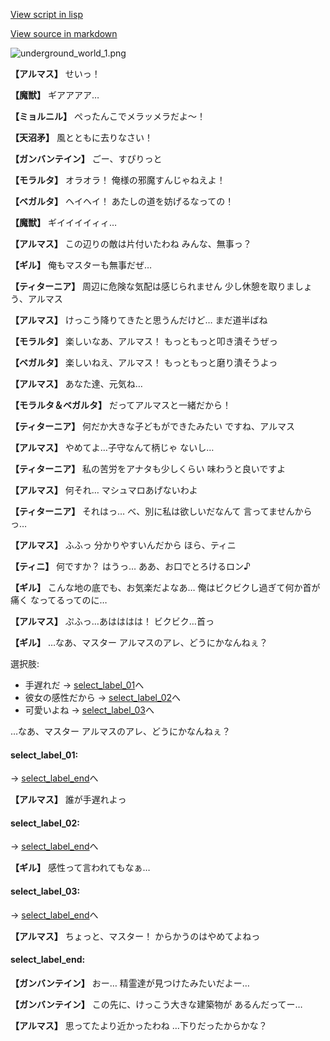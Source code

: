 [View script in lisp](../scripts/100805013.txt)

[View source in markdown](100805013.md)

![underground_world_1.png](../images/backgrounds/underground_world_1.png)

**【アルマス】**
せいっ！

**【魔獣】**
ギアアアア…

**【ミョルニル】**
ぺったんこでメラッメラだよ～！

**【天沼矛】**
風とともに去りなさい！

**【ガンバンテイン】**
ごー、すぴりっと

**【モラルタ】**
オラオラ！
俺様の邪魔すんじゃねえよ！

**【ベガルタ】**
ヘイヘイ！
あたしの道を妨げるなっての！

**【魔獣】**
ギイイイイィィ…

**【アルマス】**
この辺りの敵は片付いたわね
みんな、無事っ？

**【ギル】**
俺もマスターも無事だぜ…

**【ティターニア】**
周辺に危険な気配は感じられません
少し休憩を取りましょう、アルマス

**【アルマス】**
けっこう降りてきたと思うんだけど…
まだ道半ばね

**【モラルタ】**
楽しいなあ、アルマス！
もっともっと叩き潰そうぜっ

**【ベガルタ】**
楽しいねえ、アルマス！
もっともっと磨り潰そうよっ

**【アルマス】**
あなた達、元気ね…

**【モラルタ＆ベガルタ】**
だってアルマスと一緒だから！

**【ティターニア】**
何だか大きな子どもができたみたい
ですね、アルマス

**【アルマス】**
やめてよ…子守なんて柄じゃ
ないし…

**【ティターニア】**
私の苦労をアナタも少しくらい
味わうと良いですよ

**【アルマス】**
何それ…
マシュマロあげないわよ

**【ティターニア】**
それはっ…
べ、別に私は欲しいだなんて
言ってませんからっ…

**【アルマス】**
ふふっ
分かりやすいんだから
ほら、ティニ

**【ティニ】**
何ですか？
はうっ…
ああ、お口でとろけるロン♪

**【ギル】**
こんな地の底でも、お気楽だよなあ…
俺はビクビクし過ぎて何か首が痛く
なってるってのに…

**【アルマス】**
ぷふっ…あはははは！
ビクビク…首っ

**【ギル】**
…なあ、マスター
アルマスのアレ、どうにかなんねぇ？

選択肢:
- 手遅れだ → [select_label_01](#select_label_01)へ
- 彼女の感性だから → [select_label_02](#select_label_02)へ
- 可愛いよね → [select_label_03](#select_label_03)へ

…なあ、マスター
アルマスのアレ、どうにかなんねぇ？

#### select_label_01:
 → [select_label_end](#select_label_end)へ

**【アルマス】**
誰が手遅れよっ

#### select_label_02:
 → [select_label_end](#select_label_end)へ

**【ギル】**
感性って言われてもなぁ…

#### select_label_03:
 → [select_label_end](#select_label_end)へ

**【アルマス】**
ちょっと、マスター！
からかうのはやめてよねっ

#### select_label_end:

**【ガンバンテイン】**
おー…
精霊達が見つけたみたいだよー…

**【ガンバンテイン】**
この先に、けっこう大きな建築物が
あるんだってー…

**【アルマス】**
思ってたより近かったわね
…下りだったからかな？